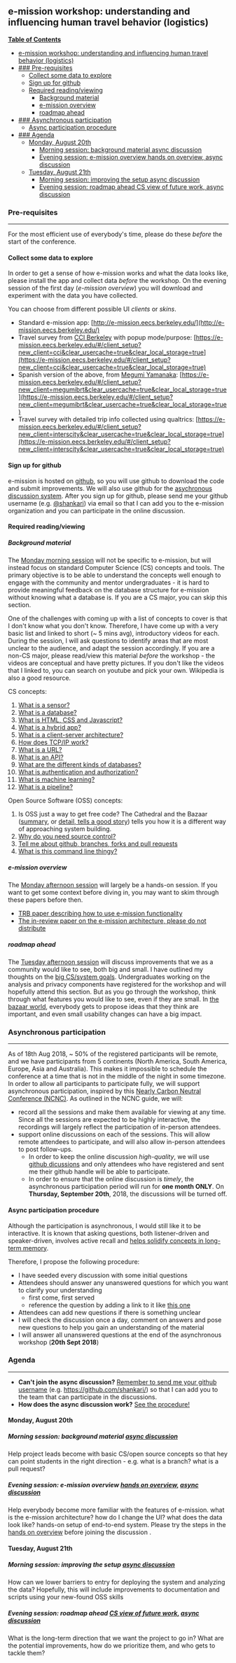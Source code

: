 ## e-mission workshop: understanding and influencing human travel behavior (logistics) ##

**[Table of Contents](http://tableofcontent.eu)**
<!-- Table of contents generated generated by http://tableofcontent.eu -->

- [e-mission workshop: understanding and influencing human travel behavior (logistics)](#e-mission-workshop-understanding-and-influencing-human-travel-behavior-logistics)
- [### Pre-requisites](#Pre-requisites)
    - [Collect some data to explore](#Collect-some-data-to-explore)
    - [Sign up for github](#Sign-up-for-github)
    - [Required reading/viewing](#Required-readingviewing)
      - [Background material](#Background-material)
      - [e-mission overview](#e-mission-overview)
      - [roadmap ahead](#roadmap-ahead)
- [### Asynchronous participation](#Asynchronous-participation)
    - [Async participation procedure](#Async-participation-procedure)
- [### Agenda](#Agenda)
    - [Monday, August 20th](#Monday-August-20th)
      - [Morning session: background material async discussion](#Morning-session-background-material-async-discussion)
      - [Evening session: e-mission overview hands on overview, async discussion](#Evening-session-e-mission-overview-hands-on-overview-async-discussion)
    - [Tuesday, August 21th](#Tuesday-August-21th)
      - [Morning session: improving the setup async discussion](#Morning-session-improving-the-setup-async-discussion)
      - [Evening session: roadmap ahead CS view of future work, async discussion](#Evening-session-roadmap-ahead-CS-view-of-future-work-async-discussion)

### Pre-requisites ###
-------
For the most efficient use of everybody's time, please do these *before* the start of the conference.

#### Collect some data to explore ####
In order to get a sense of how e-mission works and what the data looks like,
please install the app and collect data *before* the workshop. On the evening
session of the first day (_e-mission overview_) you will download and
experiment with the data you have collected.

You can choose from different possible UI _clients_ or _skins_.
- Standard e-mission app: [http://e-mission.eecs.berkeley.edu/](http://e-mission.eecs.berkeley.edu/)
- Travel survey from [CCI Berkeley](http://communityinnovation.berkeley.edu/) with popup mode/purpose: [https://e-mission.eecs.berkeley.edu/#/client_setup?new_client=cci&clear_usercache=true&clear_local_storage=true](https://e-mission.eecs.berkeley.edu/#/client_setup?new_client=cci&clear_usercache=true&clear_local_storage=true)
- Spanish version of the above, from [Megumi Yamanaka](https://ced.berkeley.edu/academics/city-regional-planning/people/phd-students/megumi-yamanaka): [https://e-mission.eecs.berkeley.edu/#/client_setup?new_client=megumibrt&clear_usercache=true&clear_local_storage=true](https://e-mission.eecs.berkeley.edu/#/client_setup?new_client=megumibrt&clear_usercache=true&clear_local_storage=true)
- Travel survey with detailed trip info collected using qualtrics: [https://e-mission.eecs.berkeley.edu/#/client_setup?new_client=interscity&clear_usercache=true&clear_local_storage=true](https://e-mission.eecs.berkeley.edu/#/client_setup?new_client=interscity&clear_usercache=true&clear_local_storage=true)

#### Sign up for github ####
e-mission is hosted on [github](http://github.com/), so you will use github to
download the code and submit improvements. We will also use github for the
[asychronous discussion system](#asynchronous-participation). After you sign up
for github, please send me your github username (e.g. [@shankari](https://github.com/shankari/)) via email so that I can add you
to the e-mission organization and you can participate in the online discussion.

#### Required reading/viewing ####

##### Background material #####
The [Monday morning session](#morning-session-background-material) will not be
specific to e-mission, but will instead focus on standard Computer Science (CS)
concepts and tools. The primary objective is to be able to understand the
concepts well enough to engage with the community and mentor undergraduates -
it is hard to provide meaningful feedback on the database structure for
e-mission without knowing what a database is. If you are a CS major, you can
skip this section.

One of the challenges with coming up with a list of concepts to cover is that I
don't know what you don't know. Therefore, I have come up with a very basic
list and linked to short (~ 5 mins avg), introductory videos for each.  During the session, I
will ask questions to identify areas that are most unclear to the audience, and
adapt the session accordingly.  If you are a non-CS major, please read/view
this material _before_ the workshop - the videos are conceptual and have pretty pictures.  If you don't like the videos that I
linked to, you can search on youtube and pick your own.  Wikipedia is also a
good resource.

CS concepts:

1. [What is a sensor?](https://youtu.be/MyWCvNBLy9c)
1. [What is a database?](https://youtu.be/cA4c0yda8Hs)
1. [What is HTML, CSS and Javascript?](https://youtu.be/gT0Lh1eYk78)
1. [What is a hybrid app?](https://youtu.be/x0xg3cLpeF0)
1. [What is a client-server architecture?](https://youtu.be/SwLdKeC8scE)
1. [How does TCP/IP work?](https://youtu.be/PpsEaqJV_A0)
1. [What is a URL?](https://youtu.be/OvF_pnJ6zrY)
1. [What is an API?](https://youtu.be/s7wmiS2mSXY)
1. [What are the different kinds of databases?](https://youtu.be/KOcwG5l6LgA)
1. [What is authentication and authorization?](https://youtu.be/927KdwZZoU0)
1. [What is machine learning?](https://youtu.be/1Hx8_BAfgj8)
1. [What is a pipeline?](https://youtu.be/XZmG0nBHvkY)

Open Source Software (OSS) concepts:

1. Is OSS just a way to get free code? The Cathedral and the Bazaar ([summary](https://en.wikipedia.org/wiki/The_Cathedral_and_the_Bazaar), or [detail, tells a good story](http://www.catb.org/~esr/writings/cathedral-bazaar/cathedral-bazaar/index.html)) tells you how it is a different way of approaching system building. 
1. [Why do you need source control?](https://youtu.be/OqmSzXDrJBk)
1. [Tell me about github, branches, forks and pull requests](https://youtu.be/K0mgc3efx-A)
1. [What is this command line thingy?](https://youtu.be/IVquJh3DXUA)

##### e-mission overview #####
The [Monday afternoon session](#evening-session-e-mission-overview) will
largely be a hands-on session. If you want to get some context before diving
in, you may want to skim through these papers before then.
- [TRB paper describing how to use e-mission functionality](https://people.eecs.berkeley.edu/~shankari/emission_trb_2017_paper.pdf)
- [The in-review paper on the e-mission architecture, please do not distribute](https://people.eecs.berkeley.edu/~shankari/em-arch.pdf)

##### roadmap ahead #####
The [Tuesday afternoon session](#evening-session-roadmap-ahead) will discuss improvements that we as a community would like to see, both big and small. I have outlined my thoughts on the [big CS/system goals](../future/overview.md). Undergraduates working on the analysis and privacy components have registered for the workshop and will hopefully attend this section. But as you go through the workshop, think through what features you would like to see, even if they are small. In [the bazaar world](https://en.wikipedia.org/wiki/The_Cathedral_and_the_Bazaar#Lessons_for_creating_good_open_source_software), everybody gets to propose ideas that they think are important, and even small usability changes can have a big impact.

### Asynchronous participation ###
-------
As of 18th Aug 2018, ~ 50% of the registered participants will be remote, and
we have participants from 5 continents (North America, South America, Europe,
Asia and Australia). This makes it impossible to schedule the conference at a
time that is not in the middle of the night in some timezone. In order to allow
all participants to participate fully, we will support asynchronous
participation, inspired by this [Nearly Carbon Neutral
Conference (NCNC)](http://hiltner.english.ucsb.edu/index.php/ncnc-guide/#content).
As outlined in the NCNC guide, we will:
- record all the sessions and make them available for viewing at any time.
  Since all the sessions are expected to be highly interactive, the recordings
  will largely reflect the participation of in-person attendees.
- support online discussions on each of the sessions. This will allow remote
  attendees to participate, and will also allow in-person attendees to post
  follow-ups.
    - In order to keep the online discussion *high-quality*, we will use [github dicussions](https://help.github.com/articles/about-team-discussions/) and only attendees who have registered and sent me their github handle will be able to participate.
    - In order to ensure that the online discussion is *timely*, the asynchronous
      participation period will run for **one month ONLY**. On **Thursday, September 20th**,
      2018, the discussions will be turned off.

#### Async participation procedure ####
Although the participation is asynchronous, I would still like it to be interactive. It is known that asking questions, both listener-driven and speaker-driven, involves active recall and [helps solidify concepts in long-term memory](https://www.ncbi.nlm.nih.gov/pubmed/20804289).

Therefore, I propose the following procedure:
- I have seeded every discussion with some initial questions
- Attendees should answer any unanswered questions for which you want to clarify your understanding
   - first come, first served
   - reference the question by adding a link to it like [this one](https://github.com/orgs/e-mission/teams/em-workshop-2018/discussions/1/comments/2)
- Attendees can add new questions if there is something unclear
- I will check the discussion once a day, comment on answers and pose new questions to help you gain an understanding of the material
- I will answer all unanswered questions at the end of the asynchronous workshop (**20th Sept 2018**)

### Agenda ###
-------
- **Can't join the async discussion?** [Remember to send me your github username](#sign-up-for-github) (e.g. https://github.com/shankari/) so that I can add you to the team that can participate in the discussions.
- **How does the async discussion work?** [See the procedure!](#async-participation-procedure)

#### Monday, August 20th ####

##### Morning session: background material [async discussion](https://github.com/orgs/e-mission/teams/em-workshop-2018/discussions/1) #####
Help project leads become with basic CS/open source concepts so that hey can point students in the right direction - e.g. what is a branch? what is a pull request? 
##### Evening session: e-mission overview [hands on overview,](hands-on-overview.md) [async discussion](https://github.com/orgs/e-mission/teams/em-workshop-2018/discussions/2) #####
Help everybody become more familiar with the features of e-mission. what is the e-mission architecture? how do I change the UI? what does the data look like? hands-on setup of end-to-end system. Please try the steps in the [hands on overview](hands-on-overview.md) before joining the discussion                                                                                                                                                                                                              .

#### Tuesday, August 21th ####
##### Morning session: improving the setup [async discussion](https://github.com/orgs/e-mission/teams/em-workshop-2018/discussions/3) #####
How can we lower barriers to entry for deploying the system and analyzing the data? Hopefully, this will include improvements to documentation and scripts using your new-found OSS skills
##### Evening session: roadmap ahead [CS view of future work,](../future/overview.md) [async discussion](https://github.com/orgs/e-mission/teams/em-workshop-2018/discussions/4) #####
What is the long-term direction that we want the project to go in? What are the potential improvements, how do we prioritize them, and who gets to tackle them?
